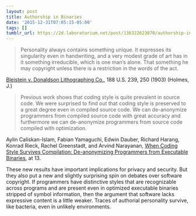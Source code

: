 ```yaml
---
layout: post
title: Authorship in Binaries
date: '2015-12-31T07:05:15-05:00'
tags: []
tumblr_url: https://2d.laboratorium.net/post/136322623070/authorship-in-binaries
---
```

> Personality always contains something unique. It expresses its singularity even in handwriting, and a very modest grade of art has in it something irreducible, which is one man’s alone. That something he may copyright unless there is a restriction in the words of the act.

[Bleistein v. Donaldson Lithographing Co.](https://scholar.google.com/scholar_case?case=3277054592305773876), 188 U.S. 239, 250 (1903) (Holmes, J.)

> Previous work shows that coding style is quite prevalent in source code. We were surprised to find out that coding style is preserved to a great degree even in compiled source code. We can de-anonymize programmers from compiled source code with great accuracy and furthermore we can de-anonymize programmers from source code compiled with optimization.

Aylin Caliskan-Islam, Fabian Yamaguchi, Edwin Dauber, Richard Harang, Konrad Rieck, Rachel Greenstadt, and Arvind Narayanan, [When Coding Style Survives Compilation: De-anonymizing Programmers from Executable Binaries](http://www.princeton.edu/~aylinc/papers/caliskan-islam_when.pdf), at 13.

These new results have important implications for privacy and security. But they also put a new and slightly surprising spin on debates over software copyright. If programmers have distinctive styles that are recognizable across programs and are present even in optimized executable binaries stripped of symbol information, then the argument that software lacks expressive content is a little weaker. Traces of authorial personality survive, like bacteria, even in unlikely environments.

